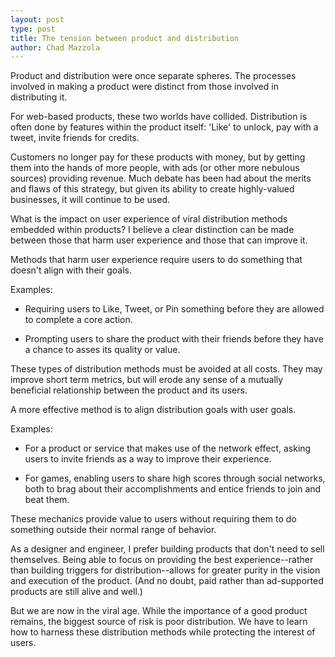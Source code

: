 ```yaml
---
layout: post
type: post
title: The tension between product and distribution
author: Chad Mazzola
---
```


Product and distribution were once separate spheres. The processes involved in making a product were distinct from those involved in distributing it.

For web-based products, these two worlds have collided. Distribution is often done by features within the product itself: 'Like' to unlock, pay with a tweet, invite friends for credits.

Customers no longer pay for these products with money, but by getting them into the hands of more people, with ads (or other more nebulous sources) providing revenue. Much debate has been had about the merits and flaws of this strategy, but given its ability to create highly-valued businesses, it will continue to be used.

What is the impact on user experience of viral distribution methods embedded within products? I believe a clear distinction can be made between those that harm user experience and those that can improve it.

Methods that harm user experience require users to do something that doesn't align with their goals.

Examples: 

* Requiring users to Like, Tweet, or Pin something before they are allowed to complete a core action.

* Prompting users to share the product with their friends before they have a chance to asses its quality or value.

These types of distribution methods must be avoided at all costs. They may improve short term metrics, but will erode any sense of a mutually beneficial relationship between the product and its users.

A more effective method is to align distribution goals with user goals. 

Examples:

* For a product or service that makes use of the network effect, asking users to invite friends as a way to improve their experience.

* For games, enabling users to share high scores through social networks, both to brag about their accomplishments and entice friends to join and beat them.

These mechanics provide value to users without requiring them to do something outside their normal range of behavior.

As a designer and engineer, I prefer building products that don't need to sell themselves. Being able to focus on providing the best experience--rather than building triggers for distribution--allows for greater purity in the vision and execution of the product. (And no doubt, paid rather than ad-supported products are still alive and well.)

But we are now in the viral age. While the importance of a good product remains, the biggest source of risk is poor distribution. We have to learn how to harness these distribution methods while protecting the interest of users.


